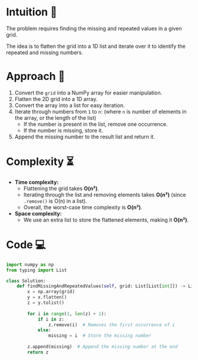# Intuition 🧠  
The problem requires finding the missing and repeated values in a given grid. 

The idea is to flatten the grid into a 1D list and iterate over it to identify the repeated and missing numbers.  

# Approach 🚀  
1. Convert the `grid` into a NumPy array for easier manipulation.  
2. Flatten the 2D grid into a 1D array.  
3. Convert the array into a list for easy iteration.  
4. Iterate through numbers from `1` to `n`:
(where `n` is number of elements in the array, or the length of the list)
   - If the number is present in the list, remove one occurrence.  
   - If the number is missing, store it.  
5. Append the missing number to the result list and return it.  

# Complexity ⏳  
- **Time complexity:**  
  - Flattening the grid takes **O(n²)**.  
  - Iterating through the list and removing elements takes **O(n²)** (since `.remove()` is O(n) in a list).  
  - Overall, the worst-case time complexity is **O(n²)**.  
- **Space complexity:**  
  - We use an extra list to store the flattened elements, making it **O(n²)**.  

# Code 💻  
```python
import numpy as np
from typing import List

class Solution:
    def findMissingAndRepeatedValues(self, grid: List[List[int]]) -> List[int]:
        x = np.array(grid)
        y = x.flatten()
        z = y.tolist()
        
        for i in range(1, len(z) + 1):
            if i in z:
                z.remove(i)  # Removes the first occurrence of i
            else:
                missing = i  # Store the missing number
        
        z.append(missing)  # Append the missing number at the end
        return z
